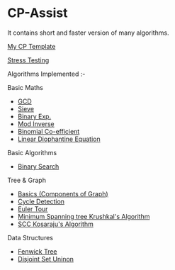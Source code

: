 # CP-Assist
It contains short and faster version of many algorithms.

[My CP Template](https://github.com/smit-mist/CP-Assist/blob/main/template.cpp)

[Stress Testing](https://github.com/smit-mist/CP-Assist/blob/main/stress_test.cpp)

Algorithms Implemented :-

Basic Maths
- [GCD](https://github.com/smit-mist/CP-Assist/blob/main/Math/basic_math.cpp)
- [Sieve](https://github.com/smit-mist/CP-Assist/blob/main/Math/basic_math.cpp)
- [Binary Exp.](https://github.com/smit-mist/CP-Assist/blob/main/Math/basic_math.cpp)
- [Mod Inverse](https://github.com/smit-mist/CP-Assist/blob/main/Math/basic_math.cpp)
- [Binomial Co-efficient](https://github.com/smit-mist/CP-Assist/blob/main/Math/basic_math.cpp)
- [Linear Diophantine Equation](https://github.com/smit-mist/CP-Assist/blob/main/Math/equations.cpp)

Basic Algorithms
- [Binary Search](https://github.com/smit-mist/CP-Assist/blob/main/Basic%20Algorithms/binary_search.cpp)

Tree & Graph
- [Basics (Components of Graph)](https://github.com/smit-mist/CP-Assist/blob/main/Tree%20%26%20Graph/basic.cpp)
- [Cycle Detection](https://github.com/smit-mist/CP-Assist/blob/main/Tree%20%26%20Graph/cycles_in_graph.cpp)
- [Euler Tour](https://github.com/smit-mist/CP-Assist/blob/main/Tree%20%26%20Graph/euler_tour.cpp)
- [Minimum Spanning tree Krushkal's Algorithm](https://github.com/smit-mist/CP-Assist/blob/main/Tree%20%26%20Graph/mst_krushkal.cpp)
- [SCC Kosaraju's Algorithm](https://github.com/smit-mist/CP-Assist/blob/main/Tree%20%26%20Graph/scc_kosaraju's_algorithm.cpp)

Data Structures
- [Fenwick Tree](https://github.com/smit-mist/CP-Assist/blob/main/Range%20%26%20Queries/fenwick_aka_bst.cpp)
- [Disjoint Set Uninon](https://github.com/smit-mist/CP-Assist/blob/main/Tree%20%26%20Graph/mst_krushkal.cpp)
